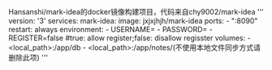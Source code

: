 Hansanshi/mark-idea的docker镜像构建项目，代码来自chy9002/mark-idea
'''
version: '3'
services:
  mark-idea:
    image: jxjxjhjh/mark-idea
    ports:
      - "<host port>:8090"
    restart: always
    environment:
        - USERNAME=<default-username>
        - PASSWORD=<default-password>
        - REGISTER=false #true: allow register;false: disallow regisster
    volumes:
            - <local_path>:/app/db
            - <local_path>:/app/notes/<username>(不使用本地文件同步方式请删除此项)
'''
